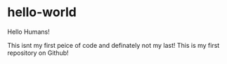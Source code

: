 # hello-world

Hello Humans!

This isnt my first peice of code and definately not my last!
This is my first repository on Github!
